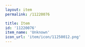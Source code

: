 ```yaml
---
layout: item
permalink: /11220076

title: Item
id: '11220076'
item_name: 'Unknown'
icon_url: 'item/icon/11250012.png'
---
```

